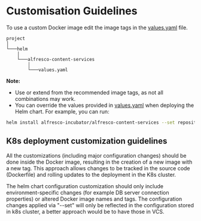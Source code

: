# Customisation Guidelines

To use a custom Docker image edit the image tags in the [values.yaml](../../../helm/alfresco-content-services/values.yaml) file.

```
project
│
└───helm
    │  
    └───alfresco-content-services
        │
        └───values.yaml
```

**Note:**
* Use or extend from the recommended image tags, as not all combinations may work.
* You can override the values provided in [values.yaml](../../../helm/alfresco-content-services/values.yaml) when deploying the Helm chart. For example, you can run:
```bash
helm install alfresco-incubator/alfresco-content-services --set repository.image.tag="yourTag" --set share.image.tag="yourTag"
```

## K8s deployment customization guidelines

All the customizations (including major configuration changes) should be done inside the Docker image, resulting in the creation of a new image with a new tag. This approach allows changes to be tracked in the source code (Dockerfile) and rolling updates to the deployment in the K8s cluster.

The helm chart configuration customization should only include environment-specific changes (for example DB server connection properties) or altered Docker image names and tags. The configuration changes applied via "--set" will only be reflected in the configuration stored in k8s cluster, a better approach would be to have those in VCS.
